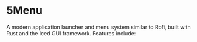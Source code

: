 # 5Menu
A modern application launcher and menu system similar to Rofi, built with Rust and the Iced GUI framework. Features include:
